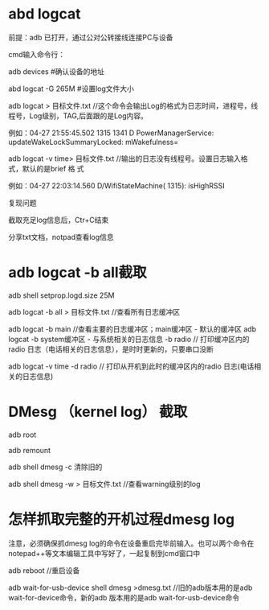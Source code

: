 # abd logcat
前提：adb 已打开，通过公对公转接线连接PC与设备

cmd输入命令行：

adb devices #确认设备的地址

abd logcat -G 265M #设置log文件大小

adb logcat > 目标文件.txt  //这个命令会输出Log的格式为日志时间，进程号，线程号，Log级别，TAG,后面跟的是Log内容。

例如：04-27 21:55:45.502  1315  1341 D PowerManagerService: updateWakeLockSummaryLocked: mWakefulness=

adb logcat -v time> 目标文件.txt //输出的日志没有线程号。设置日志输入格式，默认的是brief 格 式

例如：04-27 22:03:14.560 D/WifiStateMachine( 1315):  isHighRSSI 

复现问题 

截取充足log信息后，Ctr+C结束

分享txt文档，notpad查看log信息

# adb logcat -b all截取
adb shell setprop.logd.size 25M

adb logcat -b all > 目标文件.txt //查看所有日志缓冲区

adb logcat -b main //查看主要的日志缓冲区；main缓冲区 - 默认的缓冲区 adb logcat -b system缓冲区 - 与系统相关的日志信息 -b radio   // 打印缓冲区内的radio 日志（电话相关的日志信息），是时时更新的，只要串口没断

adb logcat -v time -d radio  // 打印从开机到此时的缓冲区内的radio 日志(电话相关的日志信息)

# DMesg （kernel log） 截取
adb root

adb remount

adb shell dmesg -c   清除旧的

adb shell dmesg -w > 目标文件.txt //查看warning级别的log

# 怎样抓取完整的开机过程dmesg log

注意，必须确保抓dmesg log的命令在设备重启完毕前输入。也可以两个命令在notepad++等文本编辑工具中写好了，一起复制到cmd窗口中

adb reboot //重启设备

adb wait-for-usb-device shell dmesg >dmesg.txt  //旧的adb版本用的是adb wait-for-device命令，新的adb 版本用的是adb wait-for-usb-device命令


